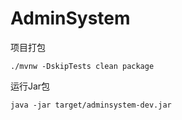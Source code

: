 # AdminSystem

项目打包

```shell script
./mvnw -DskipTests clean package
```

运行Jar包
```shell script
java -jar target/adminsystem-dev.jar
```